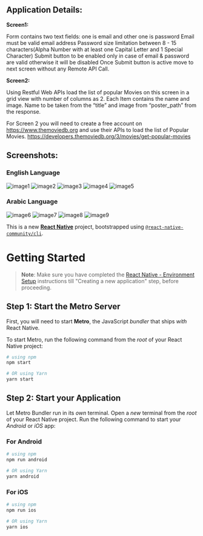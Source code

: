 ## Application Details:

**Screen1:**

Form contains two text fields: one is email and other one is password
Email must be valid email address
Password size limitation between 8 - 15 characters(Alpha Number with at least one Capital Letter and 1 Special Character)
Submit button to be enabled only in case of email & password are valid otherwise it will be disabled
Once Submit button is active move to next screen without any Remote API Call.
 

**Screen2:**

Using Restful Web APIs load the list of popular Movies on this screen in a grid view with number of columns as 2.
Each Item contains the name and image. Name to be taken from the “title” and image from “poster_path” from the response.
 

For Screen 2 you will need to create a free account on https://www.themoviedb.org and use their APIs to load the list of Popular Movies.
https://developers.themoviedb.org/3/movies/get-popular-movies

## Screenshots:

### English Language

![image1](https://github.com/user-attachments/assets/b1277bd6-7429-4377-8711-3a4eaebe801f)
![image2](https://github.com/user-attachments/assets/6a59aaca-f141-4ad8-ac5a-4dbf90a386b3)
![image3](https://github.com/user-attachments/assets/26414303-8e60-4266-9b64-ae8379cae5c0)
![image4](https://github.com/user-attachments/assets/172c2952-d1ce-4fa7-9522-7f5e339d127c)
![image5](https://github.com/user-attachments/assets/dd0855e1-1a3a-4248-aa80-ce93c62dae01)


### Arabic Language


![image6](https://github.com/user-attachments/assets/ac01bf8b-5414-4df8-9ef7-906501e462f4)
![image7](https://github.com/user-attachments/assets/3b82b0d8-c90d-4fd6-9e00-2681f709a57c)
![image8](https://github.com/user-attachments/assets/328dec9c-5362-4b2f-ba8e-8a78068e3f3e)
![image9](https://github.com/user-attachments/assets/f3847db9-fadf-41e1-bfff-47b4adf6f955)


This is a new [**React Native**](https://reactnative.dev) project, bootstrapped using [`@react-native-community/cli`](https://github.com/react-native-community/cli).

# Getting Started

>**Note**: Make sure you have completed the [React Native - Environment Setup](https://reactnative.dev/docs/environment-setup) instructions till "Creating a new application" step, before proceeding.

## Step 1: Start the Metro Server

First, you will need to start **Metro**, the JavaScript _bundler_ that ships _with_ React Native.

To start Metro, run the following command from the _root_ of your React Native project:

```bash
# using npm
npm start

# OR using Yarn
yarn start
```

## Step 2: Start your Application

Let Metro Bundler run in its _own_ terminal. Open a _new_ terminal from the _root_ of your React Native project. Run the following command to start your _Android_ or _iOS_ app:

### For Android

```bash
# using npm
npm run android

# OR using Yarn
yarn android
```

### For iOS

```bash
# using npm
npm run ios

# OR using Yarn
yarn ios
```

